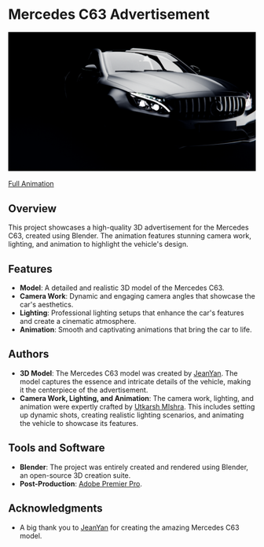 # Mercedes C63 Advertisement

![Mercedes C63](car.png)

[Full Animation](https://www.youtube.com/watch?v=s0yiMcP1hPg&ab_channel=POLYGONIC)
## Overview

This project showcases a high-quality 3D advertisement for the Mercedes C63, created using Blender. The animation features stunning camera work, lighting, and animation to highlight the vehicle's design.

## Features

- **Model**: A detailed and realistic 3D model of the Mercedes C63.
- **Camera Work**: Dynamic and engaging camera angles that showcase the car's aesthetics.
- **Lighting**: Professional lighting setups that enhance the car's features and create a cinematic atmosphere.
- **Animation**: Smooth and captivating animations that bring the car to life.

## Authors

- **3D Model**: The Mercedes C63 model was created by [JeanYan](https://www.jeanyanonline.com/c63). The model captures the essence and intricate details of the vehicle, making it the centerpiece of the advertisement.
- **Camera Work, Lighting, and Animation**: The camera work, lighting, and animation were expertly crafted by [Utkarsh MIshra](https://utkarsh-creates.github.io/). This includes setting up dynamic shots, creating realistic lighting scenarios, and animating the vehicle to showcase its features.

## Tools and Software

- **Blender**: The project was entirely created and rendered using Blender, an open-source 3D creation suite.
- **Post-Production**: [Adobe Premier Pro](https://www.adobe.com/in/products/premiere.html).

## Acknowledgments

- A big thank you to [JeanYan](https://www.jeanyanonline.com/c63) for creating the amazing Mercedes C63 model.
